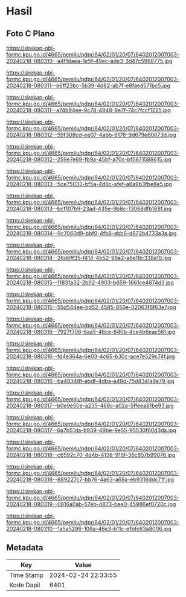# Hasil

## Foto C Plano

https://sirekap-obj-formc.kpu.go.id/4665/pemilu/pdpr/64/02/01/20/07/6402012007003-20240218-080310--a4f1daea-1e5f-49ec-ade3-3d47c5968775.jpg

https://sirekap-obj-formc.kpu.go.id/4665/pemilu/pdpr/64/02/01/20/07/6402012007003-20240218-080311--e6ff23bc-5b39-4d82-ab7f-e8faed571bc5.jpg

https://sirekap-obj-formc.kpu.go.id/4665/pemilu/pdpr/64/02/01/20/07/6402012007003-20240218-080311--a74b94ee-9c78-4948-8e7f-74c7fccf1225.jpg

https://sirekap-obj-formc.kpu.go.id/4665/pemilu/pdpr/64/02/01/20/07/6402012007003-20240218-080312--59f308cd-ee07-4abb-8178-9d679e60673d.jpg

https://sirekap-obj-formc.kpu.go.id/4665/pemilu/pdpr/64/02/01/20/07/6402012007003-20240218-080312--259e7e69-fb9a-45bf-a70c-bf5871588615.jpg

https://sirekap-obj-formc.kpu.go.id/4665/pemilu/pdpr/64/02/01/20/07/6402012007003-20240218-080313--5ce75033-bf5a-4d6c-afef-a6a9b3fbe8e5.jpg

https://sirekap-obj-formc.kpu.go.id/4665/pemilu/pdpr/64/02/01/20/07/6402012007003-20240218-080313--bcf107b9-23ad-435e-9b8c-13068dfb168f.jpg

https://sirekap-obj-formc.kpu.go.id/4665/pemilu/pdpr/64/02/01/20/07/6402012007003-20240218-080314--9c7060d9-bbf0-4fb8-abb6-d672b4733a3a.jpg

https://sirekap-obj-formc.kpu.go.id/4665/pemilu/pdpr/64/02/01/20/07/6402012007003-20240218-080314--26d6ff35-f414-4b52-99a2-a6e18c338a10.jpg

https://sirekap-obj-formc.kpu.go.id/4665/pemilu/pdpr/64/02/01/20/07/6402012007003-20240218-080315--11831a32-2b92-4903-b659-1661ce4874d3.jpg

https://sirekap-obj-formc.kpu.go.id/4665/pemilu/pdpr/64/02/01/20/07/6402012007003-20240218-080315--55d544ee-bd52-4585-850e-02063f6f63e7.jpg

https://sirekap-obj-formc.kpu.go.id/4665/pemilu/pdpr/64/02/01/20/07/6402012007003-20240218-080316--7927f706-6aa5-46ce-840b-4ce4b6eac56f.jpg

https://sirekap-obj-formc.kpu.go.id/4665/pemilu/pdpr/64/02/01/20/07/6402012007003-20240218-080316--fd4e364a-6e03-4c65-b30c-ace7e529c74f.jpg

https://sirekap-obj-formc.kpu.go.id/4665/pemilu/pdpr/64/02/01/20/07/6402012007003-20240218-080316--ba48348f-abdf-4dba-a48d-75d43a1a9e79.jpg

https://sirekap-obj-formc.kpu.go.id/4665/pemilu/pdpr/64/02/01/20/07/6402012007003-20240218-080317--b0e9e50e-a235-468c-a02a-5ffeea81be93.jpg

https://sirekap-obj-formc.kpu.go.id/4665/pemilu/pdpr/64/02/01/20/07/6402012007003-20240218-080317--6a7b51da-b939-49be-9e55-95530f60d3da.jpg

https://sirekap-obj-formc.kpu.go.id/4665/pemilu/pdpr/64/02/01/20/07/6402012007003-20240218-080318--c6592c70-4d4b-4138-918f-36c857b99076.jpg

https://sirekap-obj-formc.kpu.go.id/4665/pemilu/pdpr/64/02/01/20/07/6402012007003-20240218-080318--889227c7-bb76-4a63-a68a-eb9318ddc71f.jpg

https://sirekap-obj-formc.kpu.go.id/4665/pemilu/pdpr/64/02/01/20/07/6402012007003-20240218-080319--0816a0ab-57eb-4873-bee0-45986ef0720c.jpg

https://sirekap-obj-formc.kpu.go.id/4665/pemilu/pdpr/64/02/01/20/07/6402012007003-20240218-080310--1a5a5296-108a-46e3-b11c-efbfc63a8006.jpg


## Metadata

| Key        | Value               |
| ---------- | ------------------- |
| Time Stamp | 2024-02-24 22:33:55 |
| Kode Dapil | 6401                |



